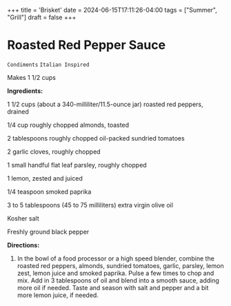 +++
title = 'Brisket'
date = 2024-06-15T17:11:26-04:00
tags = ["Summer", "Grill"]
draft = false
+++
# Roasted Red Pepper Sauce

`Condiments` `Italian Inspired`

Makes 1 1/2 cups

**Ingredients:**

1 1/2 cups (about a 340-milliliter/11.5-ounce jar) roasted red peppers, drained

1/4 cup roughly chopped almonds, toasted

2 tablespoons roughly chopped oil-packed sundried tomatoes

2 garlic cloves, roughly chopped

1 small handful flat leaf parsley, roughly chopped

1 lemon, zested and juiced

1/4 teaspoon smoked paprika

3 to 5 tablespoons (45 to 75 milliliters) extra virgin olive oil

Kosher salt

Freshly ground black pepper

**Directions:**

1. In the bowl of a food processor or a high speed blender, combine the roasted red peppers, almonds, sundried tomatoes, garlic, parsley, lemon zest, lemon juice and smoked paprika. Pulse a few times to chop and mix. Add in 3 tablespoons of oil and blend into a smooth sauce, adding more oil if needed. Taste and season with salt and pepper and a bit more lemon juice, if needed.
